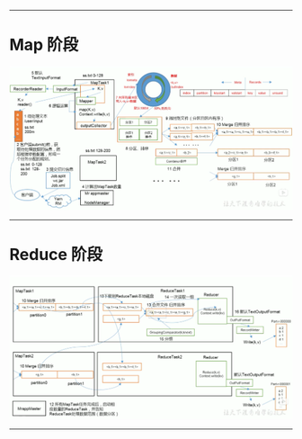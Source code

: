 


---

# Map 阶段

![image](https://github.com/zozospider/note/blob/master/data-system/Hadoop/Hadoop-video1-MapReduce%E6%A1%86%E6%9E%B6%E5%8E%9F%E7%90%86-MapReduce%E5%B7%A5%E4%BD%9C%E6%9C%BA%E5%88%B6/Map%E9%98%B6%E6%AE%B5.png?raw=true)

---

# Reduce 阶段

![image](https://github.com/zozospider/note/blob/master/data-system/Hadoop/Hadoop-video1-MapReduce%E6%A1%86%E6%9E%B6%E5%8E%9F%E7%90%86-MapReduce%E5%B7%A5%E4%BD%9C%E6%9C%BA%E5%88%B6/Reduce%E9%98%B6%E6%AE%B5.png?raw=true)

---

